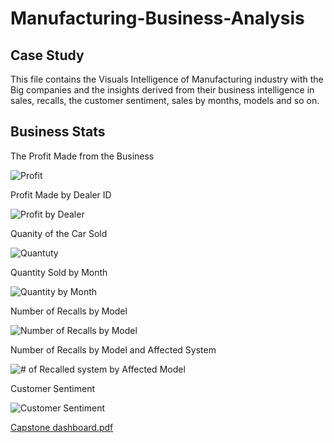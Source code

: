 # Manufacturing-Business-Analysis


## Case Study 
This file contains the Visuals Intelligence of Manufacturing industry with the Big companies and the insights derived from their business intelligence in sales, recalls, the customer sentiment, sales by months, models and so on.
## Business Stats 
The Profit Made from the Business 

![Profit](https://user-images.githubusercontent.com/97398702/202904821-459879bf-ee12-4790-a4e5-a76f6c2daf20.png)

Profit Made by Dealer ID

![Profit by Dealer](https://user-images.githubusercontent.com/97398702/202910965-f3bce37b-a8b6-44e6-afec-03d3ed1135c5.png)

Quanity of the Car Sold

![Quantuty](https://user-images.githubusercontent.com/97398702/202910988-e2b52b2e-6342-4420-a900-45b9c523e0dc.png)

Quantity Sold by Month 

![Quantity by Month](https://user-images.githubusercontent.com/97398702/202911291-8256626d-adf4-480a-8c06-71131b9c0d03.png)

Number of Recalls by Model

![Number of Recalls by Model](https://user-images.githubusercontent.com/97398702/202911343-68682610-32cf-4b3b-b27a-9d6255a8b4b4.png)

Number of Recalls by Model and Affected System 

![# of Recalled system by Affected Model](https://user-images.githubusercontent.com/97398702/202911383-c7229210-a377-46b9-a979-3cf61b2d11e9.png)

Customer Sentiment 

![Customer Sentiment](https://user-images.githubusercontent.com/97398702/202911410-f7ba4e30-f6d6-4c19-876a-870794c277f4.png)

[Capstone dashboard.pdf](https://github.com/AbdulAfeez001/Manufacturing-Business-Analysis/files/10096008/Capstone.dashboard.pdf)

